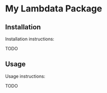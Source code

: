 # My Lambdata Package

## Installation

Installation instructions:

TODO

## Usage

Usage instructions:

TODO
